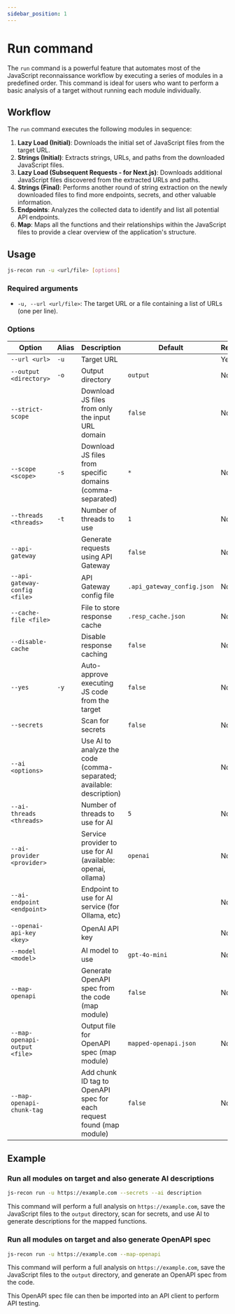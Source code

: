 ```yaml
---
sidebar_position: 1
---
```


# Run command

The `run` command is a powerful feature that automates most of the JavaScript reconnaissance workflow by executing a series of modules in a predefined order. This command is ideal for users who want to perform a basic analysis of a target without running each module individually.

## Workflow

The `run` command executes the following modules in sequence:

1.  **Lazy Load (Initial)**: Downloads the initial set of JavaScript files from the target URL.
2.  **Strings (Initial)**: Extracts strings, URLs, and paths from the downloaded JavaScript files.
3.  **Lazy Load (Subsequent Requests - for Next.js)**: Downloads additional JavaScript files discovered from the extracted URLs and paths.
4.  **Strings (Final)**: Performs another round of string extraction on the newly downloaded files to find more endpoints, secrets, and other valuable information.
5.  **Endpoints**: Analyzes the collected data to identify and list all potential API endpoints.
6.  **Map**: Maps all the functions and their relationships within the JavaScript files to provide a clear overview of the application's structure.

## Usage

```bash
js-recon run -u <url/file> [options]
```

### Required arguments

- `-u, --url <url/file>`: The target URL or a file containing a list of URLs (one per line).

### Options

| Option                        | Alias | Description                                                          | Default                    | Required |
| ----------------------------- | ----- | -------------------------------------------------------------------- | -------------------------- | -------- |
| `--url <url>`                 | `-u`  | Target URL                                                           |                            | Yes      |
| `--output <directory>`        | `-o`  | Output directory                                                     | `output`                   | No       |
| `--strict-scope`              |       | Download JS files from only the input URL domain                     | `false`                    | No       |
| `--scope <scope>`             | `-s`  | Download JS files from specific domains (comma-separated)            | `*`                        | No       |
| `--threads <threads>`         | `-t`  | Number of threads to use                                             | `1`                        | No       |
| `--api-gateway`               |       | Generate requests using API Gateway                                  | `false`                    | No       |
| `--api-gateway-config <file>` |       | API Gateway config file                                              | `.api_gateway_config.json` | No       |
| `--cache-file <file>`         |       | File to store response cache                                         | `.resp_cache.json`         | No       |
| `--disable-cache`             |       | Disable response caching                                             | `false`                    | No       |
| `--yes`                       | `-y`  | Auto-approve executing JS code from the target                       | `false`                    | No       |
| `--secrets`                   |       | Scan for secrets                                                     | `false`                    | No       |
| `--ai <options>`              |       | Use AI to analyze the code (comma-separated; available: description) |                            | No       |
| `--ai-threads <threads>`      |       | Number of threads to use for AI                                      | `5`                        | No       |
| `--ai-provider <provider>`    |       | Service provider to use for AI (available: openai, ollama)           | `openai`                   | No       |
| `--ai-endpoint <endpoint>`    |       | Endpoint to use for AI service (for Ollama, etc)                     |                            | No       |
| `--openai-api-key <key>`      |       | OpenAI API key                                                       |                            | No       |
| `--model <model>`             |       | AI model to use                                                      | `gpt-4o-mini`              | No       |
| `--map-openapi`               |       | Generate OpenAPI spec from the code (map module)                     | `false`                    | No       |
| `--map-openapi-output <file>` |       | Output file for OpenAPI spec (map module)                            | `mapped-openapi.json`      | No       |
| `--map-openapi-chunk-tag`     |       | Add chunk ID tag to OpenAPI spec for each request found (map module) | `false`                    | No       |

## Example

### Run all modules on target and also generate AI descriptions

```bash
js-recon run -u https://example.com --secrets --ai description
```

This command will perform a full analysis on `https://example.com`, save the JavaScript files to the `output` directory, scan for secrets, and use AI to generate descriptions for the mapped functions.

### Run all modules on target and also generate OpenAPI spec

```bash
js-recon run -u https://example.com --map-openapi
```

This command will perform a full analysis on `https://example.com`, save the JavaScript files to the `output` directory, and generate an OpenAPI spec from the code.

This OpenAPI spec file can then be imported into an API client to perform API testing.
